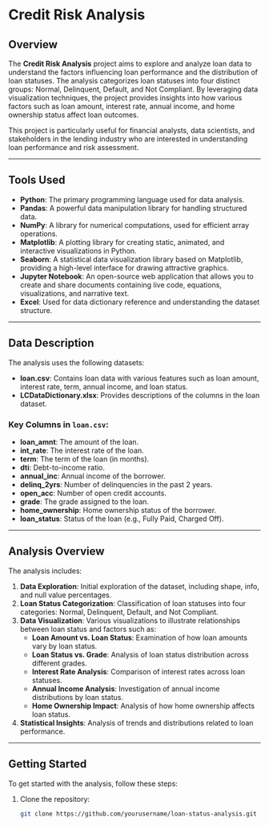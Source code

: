 # Credit Risk Analysis
## Overview
The **Credit Risk Analysis** project aims to explore and analyze loan data to understand the factors influencing loan performance and the distribution of loan statuses. The analysis categorizes loan statuses into four distinct groups: Normal, Delinquent, Default, and Not Compliant. By leveraging data visualization techniques, the project provides insights into how various factors such as loan amount, interest rate, annual income, and home ownership status affect loan outcomes.

This project is particularly useful for financial analysts, data scientists, and stakeholders in the lending industry who are interested in understanding loan performance and risk assessment.

---

## Tools Used
- **Python**: The primary programming language used for data analysis.
- **Pandas**: A powerful data manipulation library for handling structured data.
- **NumPy**: A library for numerical computations, used for efficient array operations.
- **Matplotlib**: A plotting library for creating static, animated, and interactive visualizations in Python.
- **Seaborn**: A statistical data visualization library based on Matplotlib, providing a high-level interface for drawing attractive graphics.
- **Jupyter Notebook**: An open-source web application that allows you to create and share documents containing live code, equations, visualizations, and narrative text.
- **Excel**: Used for data dictionary reference and understanding the dataset structure.

---

## Data Description
The analysis uses the following datasets:
- **loan.csv**: Contains loan data with various features such as loan amount, interest rate, term, annual income, and loan status.
- **LCDataDictionary.xlsx**: Provides descriptions of the columns in the loan dataset.

### Key Columns in `loan.csv`:
- **loan_amnt**: The amount of the loan.
- **int_rate**: The interest rate of the loan.
- **term**: The term of the loan (in months).
- **dti**: Debt-to-income ratio.
- **annual_inc**: Annual income of the borrower.
- **delinq_2yrs**: Number of delinquencies in the past 2 years.
- **open_acc**: Number of open credit accounts.
- **grade**: The grade assigned to the loan.
- **home_ownership**: Home ownership status of the borrower.
- **loan_status**: Status of the loan (e.g., Fully Paid, Charged Off).

---

## Analysis Overview
The analysis includes:
1. **Data Exploration**: Initial exploration of the dataset, including shape, info, and null value percentages.
2. **Loan Status Categorization**: Classification of loan statuses into four categories: Normal, Delinquent, Default, and Not Compliant.
3. **Data Visualization**: Various visualizations to illustrate relationships between loan status and factors such as:
   - **Loan Amount vs. Loan Status**: Examination of how loan amounts vary by loan status.
   - **Loan Status vs. Grade**: Analysis of loan status distribution across different grades.
   - **Interest Rate Analysis**: Comparison of interest rates across loan statuses.
   - **Annual Income Analysis**: Investigation of annual income distributions by loan status.
   - **Home Ownership Impact**: Analysis of how home ownership affects loan status.
4. **Statistical Insights**: Analysis of trends and distributions related to loan performance.

---

## Getting Started
To get started with the analysis, follow these steps:

1. Clone the repository:
   ```bash
   git clone https://github.com/yourusername/loan-status-analysis.git
